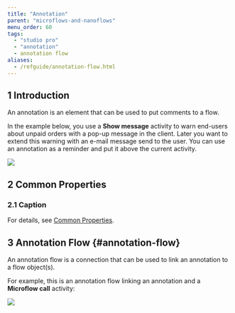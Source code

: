 ```yaml
---
title: "Annotation"
parent: "microflows-and-nanoflows"
menu_order: 60
tags:
  - "studio pro"
  - "annotation"
  - annotation flow
aliases:
  - /refguide/annotation-flow.html
---
```


## 1 Introduction

An annotation is an element that can be used to put comments to a flow.

In the example below, you use a **Show message** activity to warn end-users about unpaid orders with a pop-up message in the client. Later you want to extend this warning with an e-mail message send to the user. You can use an annotation as a reminder and put it above the current activity.

![](attachments/anotation/anotation.png)

## 2 Common Properties

### 2.1 Caption

For details, see [Common Properties](microflow-element-common-properties).

## 3 Annotation Flow {#annotation-flow}

An annotation flow is a connection that can be used to link an annotation to a flow object(s).

For example, this is an annotation flow linking an annotation and a **Microflow call** activity:

![](attachments/anotation/anotation-flow.png)